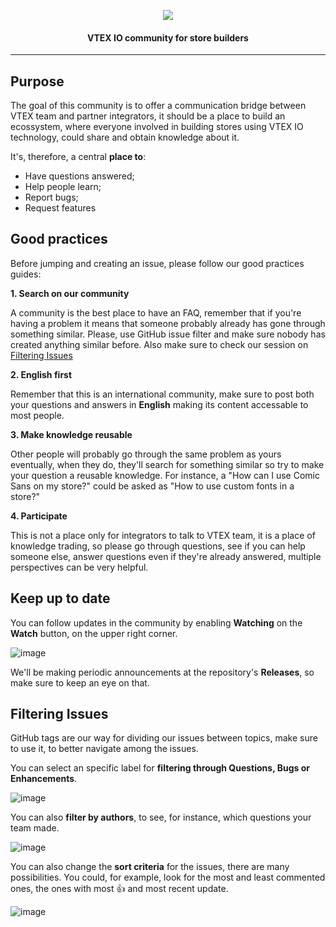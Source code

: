 <p align="center">
<img src="https://user-images.githubusercontent.com/18701182/60618739-5d326e80-9dad-11e9-8dc1-55a938de461e.png">
</p>

<h4 align="center">VTEX IO community for store builders</h4>

---------------

## Purpose

The goal of this community is to offer a communication bridge between VTEX team and partner integrators, it should be a place to build an ecossystem, where everyone involved in building stores using VTEX IO technology, could share and obtain knowledge about it. 

It's, therefore, a central **place to**:
 - Have questions answered; 
 - Help people learn;
 - Report bugs;
 - Request features


## Good practices

Before jumping and creating an issue, please follow our good practices guides:

 **1. Search on our community**
 
A community is the best place to have an FAQ, remember that if you're having a problem it means that someone probably already has gone through something similar. Please, use GitHub issue filter and make sure nobody has created anything similar before. Also make sure to check our session on [Filtering Issues](https://github.com/vtex-apps/store-discussion#filtering-issues)

**2. English first**

Remember that this is an international community, make sure to post both your questions and answers in **English** making its content accessable to most people. 

**3. Make knowledge reusable**

Other people will probably go through the same problem as yours eventually, when they do, they'll search for something similar so try to make your question a reusable knowledge. For instance, a "How can I use Comic Sans on my store?" could be asked as "How to use custom fonts in a store?"

**4. Participate**

This is not a place only for integrators to talk to VTEX team, it is a place of knowledge trading, so please go through questions, see if you can help someone else, answer questions even if they're already answered, multiple perspectives can be very helpful.

## Keep up to date

You can follow updates in the community by enabling **Watching** on the **Watch** button, on the upper right corner. 

![image](https://user-images.githubusercontent.com/18701182/60679780-3f254680-9e5f-11e9-907c-919bbd2bcb46.png)

 We'll be making periodic announcements at the repository's **Releases**, so make sure to keep an eye on that. 

## Filtering Issues

GitHub tags are our way for dividing our issues between topics, make sure to use it, to better navigate among the issues. 

You can select an specific label for **filtering through Questions, Bugs or Enhancements**.

![image](https://user-images.githubusercontent.com/18701182/60682041-0a69bd00-9e68-11e9-8ee2-f388ddf225a8.png)

You can also **filter by authors**, to see, for instance, which questions your team made.

![image](https://user-images.githubusercontent.com/18701182/60682095-5d437480-9e68-11e9-9933-5651efa063a4.png)

You can also change the **sort criteria** for the issues, there are many possibilities. You could, for example, look for the most and least commented ones, the ones with most :thumbsup: and most recent update. 

![image](https://user-images.githubusercontent.com/18701182/60682317-39ccf980-9e69-11e9-9b4e-95c51753bee0.png)
